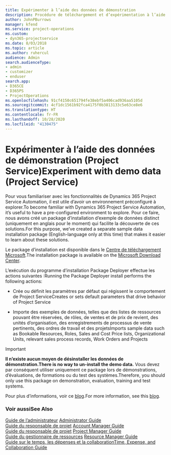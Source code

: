 ```yaml
---
title: Expérimenter à l’aide des données de démonstration
description: Procédure de téléchargement et d’expérimentation à l’aide des données de démonstration pour Project Service Automation
author: JohnPBurrows
manager: kfend
ms.service: project-operations
ms.custom:
- dyn365-projectservice
ms.date: 8/03/2018
ms.topic: article
ms.author: ruhercul
audience: Admin
search.audienceType:
- admin
- customizer
- enduser
search.app:
- D365CE
- D365PS
- ProjectOperations
ms.openlocfilehash: 91cf4150c651794fe38ebf5a406cad936aa5105d
ms.sourcegitcommit: 4cf1dc1561b92fca4175f0b3813133c5e63ce8e6
ms.translationtype: HT
ms.contentlocale: fr-FR
ms.lasthandoff: 10/28/2020
ms.locfileid: "4130475"
---
```

# <a name="experiment-with-demo-data-project-service"></a><span data-ttu-id="64acd-103">Expérimenter à l’aide des données de démonstration (Project Service)</span><span class="sxs-lookup"><span data-stu-id="64acd-103">Experiment with demo data (Project Service)</span></span>

<span data-ttu-id="64acd-104">Pour vous familiariser avec les fonctionnalités de Dynamics 365 Project Service Automation, il est utile d’avoir un environnement préconfiguré à explorer.</span><span class="sxs-lookup"><span data-stu-id="64acd-104">To become familiar with Dynamics 365 Project Service Automation, it’s useful to have a pre-configured environment to explore.</span></span> <span data-ttu-id="64acd-105">Pour ce faire, nous avons créé un package d’installation d’exemple de données distinct (uniquement en anglais pour le moment) qui facilite la découverte de ces solutions.</span><span class="sxs-lookup"><span data-stu-id="64acd-105">For this purpose, we’ve created a separate sample data installation package (English-language only at this time) that makes it easier to learn about these solutions.</span></span> 

<span data-ttu-id="64acd-106">Le package d’installation est disponible dans le [Centre de téléchargement Microsoft](https://go.microsoft.com/fwlink/?linkid=859966).</span><span class="sxs-lookup"><span data-stu-id="64acd-106">The installation package is available on the [Microsoft Download Center](https://go.microsoft.com/fwlink/?linkid=859966).</span></span>  

<span data-ttu-id="64acd-107">L’exécution du programme d’installation Package Deployer effectue les actions suivantes :</span><span class="sxs-lookup"><span data-stu-id="64acd-107">Running the Package Deployer install performs the following actions:</span></span> 
  
-   <span data-ttu-id="64acd-108">Crée ou définit les paramètres par défaut qui régissent le comportement de Project Service</span><span class="sxs-lookup"><span data-stu-id="64acd-108">Creates or sets default parameters that drive behavior of Project Service</span></span>  
  
-   <span data-ttu-id="64acd-109">Importe des exemples de données, telles que des listes de ressources pouvant être réservées, de rôles, de ventes et de prix de revient, des unités d’organisation, des enregistrements de processus de vente pertinents, des ordres de travail et des projets</span><span class="sxs-lookup"><span data-stu-id="64acd-109">Imports sample data such as Bookable Resources, Roles, Sales and Cost Price lists, Organizational Units, relevant sales process records, Work Orders and Projects</span></span>    
  
> [!IMPORTANT]
> <span data-ttu-id="64acd-110">**Il n’existe aucun moyen de désinstaller les données de démonstration.**</span><span class="sxs-lookup"><span data-stu-id="64acd-110">**There is no way to un-install the demo data.**</span></span> <span data-ttu-id="64acd-111">Vous devez par conséquent utiliser uniquement ce package lors de démonstrations, d’évaluations, de formations ou du test des systèmes.</span><span class="sxs-lookup"><span data-stu-id="64acd-111">Therefore, you should only use this package on demonstration, evaluation, training and test systems.</span></span>

<span data-ttu-id="64acd-112">Pour plus d’informations, voir ce [blog](https://blogs.msdn.microsoft.com/crm/2017/10/24/microsoft-dynamics-365-for-field-service-and-project-service-automation-sample-data).</span><span class="sxs-lookup"><span data-stu-id="64acd-112">For more information, see this [blog](https://blogs.msdn.microsoft.com/crm/2017/10/24/microsoft-dynamics-365-for-field-service-and-project-service-automation-sample-data).</span></span>





  
### <a name="see-also"></a><span data-ttu-id="64acd-113">Voir aussi</span><span class="sxs-lookup"><span data-stu-id="64acd-113">See Also</span></span>  
 <span data-ttu-id="64acd-114">[Guide de l’administrateur](../psa/admin-guide.md) </span><span class="sxs-lookup"><span data-stu-id="64acd-114">[Administrator Guide](../psa/admin-guide.md) </span></span>  
 <span data-ttu-id="64acd-115">[Guide du responsable de projet](../psa/account-manager-guide.md) </span><span class="sxs-lookup"><span data-stu-id="64acd-115">[Account Manager Guide](../psa/account-manager-guide.md) </span></span>  
 <span data-ttu-id="64acd-116">[Guide du responsable de projet](../psa/project-manager-guide.md) </span><span class="sxs-lookup"><span data-stu-id="64acd-116">[Project Manager Guide](../psa/project-manager-guide.md) </span></span>  
 <span data-ttu-id="64acd-117">[Guide du gestionnaire de ressources](../psa/resource-manager-guide.md) </span><span class="sxs-lookup"><span data-stu-id="64acd-117">[Resource Manager Guide](../psa/resource-manager-guide.md) </span></span>  
 [<span data-ttu-id="64acd-118">Guide sur le temps, les dépenses et la collaboration</span><span class="sxs-lookup"><span data-stu-id="64acd-118">Time, Expense, and Collaboration Guide</span></span>](../psa/time-expense-collaboration-guide.md)
